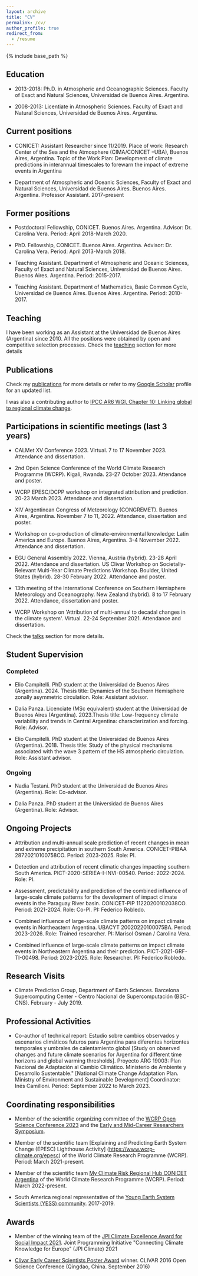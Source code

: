 ```yaml
---
layout: archive
title: "CV"
permalink: /cv/
author_profile: true
redirect_from:
  - /resume
---
```


{% include base_path %}

## Education

* 2013-2018: Ph.D. in Atmospheric and Oceanographic Sciences. Faculty of Exact and Natural Sciences, Universidad de Buenos Aires. Argentina.

* 2008-2013: Licentiate in Atmospheric Sciences. Faculty of Exact and Natural Sciences, Universidad de Buenos Aires. Argentina.

## Current positions
* CONICET: Assistant Researcher since 11/2019. 
Place of work: Research Center of the Sea and the Atmosphere (CIMA/CONICET –UBA), Buenos Aires, Argentina. 
Topic of the Work Plan: Development of climate predictions in interannual timescales to forewarn the impact of extreme events in Argentina

* Department of Atmospheric and Oceanic Sciences, Faculty of Exact and Natural Sciences, Universidad de Buenos Aires. Buenos Aires. Argentina.
Professor Assistant. 2017-present

## Former positions
* Postdoctoral Fellowship, CONICET. Buenos Aires. Argentina. Advisor: Dr. Carolina Vera. Period: April 2018-March 2020.

* PhD. Fellowship, CONICET. Buenos Aires. Argentina. Advisor: Dr. Carolina Vera. Period: April 2013-March 2018.

* Teaching Assistant. Department of Atmospheric and Oceanic Sciences, Faculty of Exact and Natural Sciences, Universidad de Buenos Aires. Buenos Aires. Argentina. Period: 2015-2017.

* Teaching Assistant. Department of Mathematics, Basic Common Cycle, Universidad de Buenos Aires. Buenos Aires. Argentina. Period: 2010-2017.

## Teaching

I have been working as an Assistant at the Universidad de Buenos Aires (Argentina) since 2010. All the positions were obtained by open and competitive selection processes. Check the [teaching](https://lbdiaz.github.io/teaching/) section for more details

## Publications

Check my [publications](https://lbdiaz.github.io/publications/) for more details or refer to my [Google Scholar](https://scholar.google.com/citations?user=_ahb9y0AAAAJ&hl=es) profile for an updated list. 

I was also a contributing author to [IPCC AR6 WGI, Chapter 10: Linking global to regional climate change](https://www.ipcc.ch/report/ar6/wg1/chapter/chapter-10/).

## Participations in scientific meetings (last 3 years)

* CALMet XV Conference 2023. Virtual. 7 to 17 November 2023. Attendance and dissertation.

* 2nd Open Science Conference of the World Climate Research Programme (WCRP). Kigali, Rwanda. 23-27 October 2023. Attendance and poster.

* WCRP EPESC/DCPP workshop on integrated attribution and prediction. 20-23 March 2023. Attendance and dissertation.

* XIV Argentinean Congress of Meteorology (CONGREMET). Buenos Aires, Argentina. November 7 to 11, 2022. Attendance, dissertation and poster.

* Workshop on co-production of climate-environmental knowledge: Latin America and Europe. Buenos Aires, Argentina. 3-4 November 2022. Attendance and dissertation.

* EGU General Assembly 2022. Vienna, Austria (hybrid). 23-28 April 2022. Attendance and dissertation.
US Clivar Workshop on Societally-Relevant Multi-Year Climate Predictions Workshop. Boulder, United States (hybrid). 28-30 February 2022. Attendance and poster.

* 13th meeting of the International Conference on Southern Hemisphere Meteorology and Oceanography. New Zealand (hybrid). 8 to 17 February 2022. Attendance, dissertation and poster.

* WCRP Workshop on 'Attribution of multi-annual to decadal changes in the climate system'. Virtual. 22-24 September 2021. Attendance and dissertation.

Check the [talks](https://lbdiaz.github.io/talks/) section for more details.

## Student Supervision

### Completed

* Elio Campitelli. PhD student at the Universidad de Buenos Aires (Argentina). 2024.
Thesis title: Dynamics of the Southern Hemisphere zonally asymmetric circulation.
Role: Assistant advisor.

* Dalia Panza. Licenciate (MSc equivalent) student at the Universidad de Buenos Aires (Argentina). 2023.Thesis title: Low-frequency climate variability and trends in Central Argentina: characterization and forcing. 
Role: Advisor.

* Elio Campitelli. PhD student at the Universidad de Buenos Aires (Argentina). 2018.
Thesis title: Study of the physical mechanisms associated with the wave 3 pattern of the HS atmospheric circulation. 
Role: Assistant advisor.

### Ongoing

* Nadia Testani. PhD student at the Universidad de Buenos Aires (Argentina). 
Role: Co-advisor.

* Dalia Panza. PhD student at the Universidad de Buenos Aires (Argentina). 
Role: Advisor.

## Ongoing Projects

* Attribution and multi-annual scale prediction of recent changes in mean and extreme precipitation in southern South America. CONICET-PIBAA 28720210100758CO. Period: 2023-2025. Role: PI.

* Detection and attribution of recent climatic changes impacting southern South America. PICT-2020-SERIEA-I-INVI-00540. Period: 2022-2024. Role: PI.

* Assessment, predictability and prediction of the combined influence of large-scale climate patterns for the development of impact climate events in the Paraguay River basin. CONICET-PIP 11220200102038CO. Period: 2021-2024. Role: Co-PI. PI: Federico Robledo.

* Combined influence of large-scale climate patterns on impact climate events in Northeastern Argentina. UBACYT 20020220100075BA. Period: 2023-2026. Role: Trained researcher. PI: Marisol Osman / Carolina Vera.

* Combined influence of large-scale climate patterns on impact climate events in Northeastern Argentina and their prediction. PICT-2021-GRF-TI-00498. Period: 2023-2025. Role: Researcher. PI: Federico Robledo.

## Research Visits

* Climate Prediction Group, Department of Earth Sciences. Barcelona Supercomputing Center - Centro Nacional de Supercomputación (BSC-CNS). February - July 2019.


## Professional Activities

* Co-author of technical report: Estudio sobre cambios observados y escenarios climáticos futuros para Argentina para diferentes horizontes temporales y umbrales de calentamiento global [Study on observed changes and future climate scenarios for Argentina for different time horizons and global warming thresholds]. Proyecto ARG 19003: Plan Nacional de Adaptación al Cambio Climático. Ministerio de Ambiente y Desarrollo Sustentable." [National Climate Change Adaptation Plan. Ministry of Environment and Sustainable Development] 
Coordinator: Inés Camilloni. 
Period: September 2022 to March 2023.

## Coordinating responsibilities

* Member of the scientific organizing committee of the [WCRP Open Science Conference 2023](https://wcrp-osc2023.org/) and the [Early and Mid-Career Researchers Symposium](https://wcrp-osc2023.org/emcr).

* Member of the scientific team [Explaining and Predicting Earth System Change (EPESC) Lighthouse Activity] (https://www.wcrp-climate.org/epesc) of the World Climate Research Programme (WCRP). Period: March 2021-present.

* Member of the scientific team [My Climate Risk Regional Hub CONICET Argentina](https://sites.google.com/view/mcrhubconicet/) of the World Climate Research Programme (WCRP). Period: March 2022-present.

* South America regional representative of the [Young Earth System Scientists (YESS) community](https://www.yess-community.org/). 2017-2019.

## Awards

* Member of the winning team of the [JPI Climate Excellence Award for Social Impact 2021](https://jpi-climate.eu/news/the-winner-of-the-jpi-climate-excellence-award-for-social-impact-2021/). Joint Programming Initiative "Connecting Climate Knowledge for Europe" (JPI Climate) 2021

* [Clivar Early Career Scientists Poster Award](https://www.clivar.org/news/clivar-osc-poster-awards) winner. CLIVAR 2016 Open Science Conference (Qingdao, China. September 2016)

